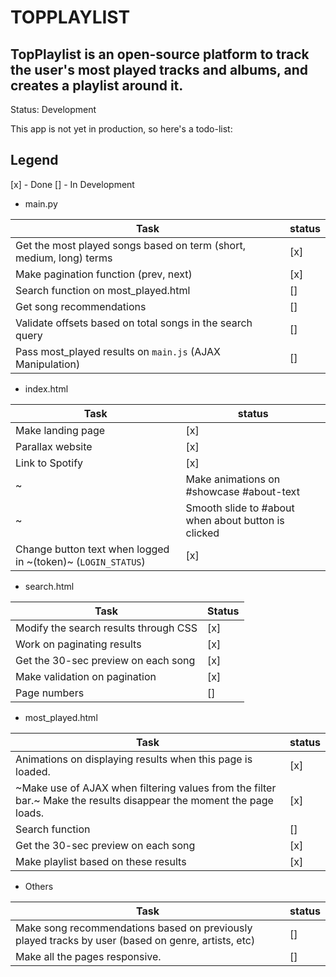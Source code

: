 # TOPPLAYLIST

## TopPlaylist is an open-source platform to track the user's most played tracks and albums, and creates a playlist around it.

Status: Development

This app is not yet in production, so here's a todo-list:

## Legend
[x] - Done
[] - In Development

* main.py

| Task | status |
| ---- | ------ |
| Get the most played songs based on term (short, medium, long) terms | [x] |
| Make pagination function (prev, next) | [x] |
| Search function on most_played.html | [] |
| Get song recommendations | [] |
| Validate offsets based on total songs in the search query | [] |
| Pass most_played results on `main.js` (AJAX Manipulation) | [] |

* index.html

| Task | status |
| ---- | ------ |
| Make landing page | [x] |
| Parallax website | [x] |
| Link to Spotify | [x] |
~| Make animations on #showcase #about-text | [] |~
~| Smooth slide to #about when about button is clicked | [] |~
| Change button text when logged in ~(token)~ (`LOGIN_STATUS`) | [x] |


* search.html

| Task | Status |
| ---- | ------ |
| Modify the search results through CSS | [x] |
| Work on paginating results | [x] |
| Get the 30-sec preview on each song | [x] |
| Make validation on pagination | [x] |
| Page numbers | [] |

* most_played.html

| Task | status |
| ---- | ------ |
| Animations on displaying results when this page is loaded. | [x] |
| ~Make use of AJAX when filtering values from the filter bar.~ Make the results disappear the moment the page loads. | [x] |
| Search function | [] |
| Get the 30-sec preview on each song | [x] |
| Make playlist based on these results | [x] |

* Others

| Task | status |
| ---- | ------ |
| Make song recommendations based on previously played tracks by user (based on genre, artists, etc) | [] |
| Make all the pages responsive. | [] |
